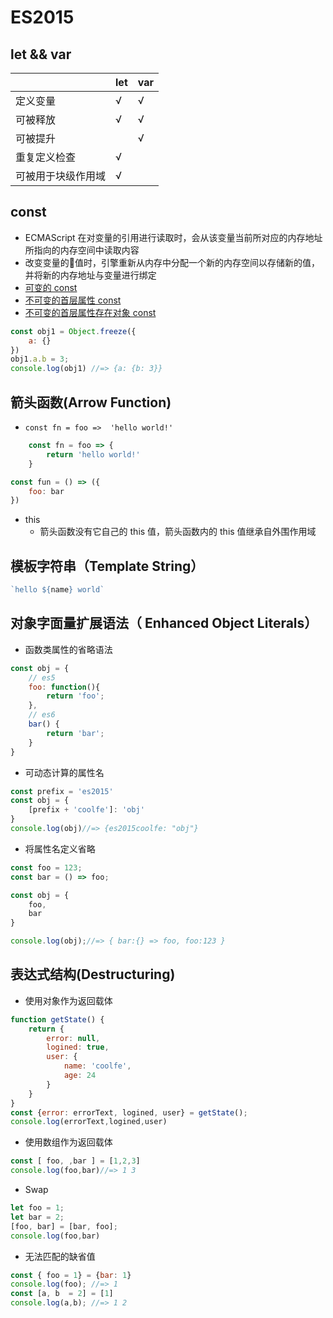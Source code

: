 # ES2015
## let && var 
|              | let |  var   |
| ------------ | --- | -----  |
|定义变量       |  √  |   √    |
|可被释放       |  √  |   √    |
|可被提升       |     |   √    |
|重复定义检查    |  √  |        |
|可被用于块级作用域| √  |        |
## const
-  ECMAScript 在对变量的引用进行读取时，会从该变量当前所对应的内存地址所指向的内存空间中读取内容
- 改变变量的值时，引擎重新从内存中分配一个新的内存空间以存储新的值，并将新的内存地址与变量进行绑定 
- [可变的 const](../normal-DEMO/scope/const_variable.html)
- [不可变的首层属性 const](../normal-DEMO/scope/const.html)
- [不可变的首层属性存在对象 const](../normal-DEMO/scope/const_object.html)
```js
const obj1 = Object.freeze({
    a: {}
})
obj1.a.b = 3;
console.log(obj1) //=> {a: {b: 3}}
```
## 箭头函数(Arrow Function)
- `const fn = foo =>  'hello world!'`
```js
    const fn = foo => {
        return 'hello world!'
    }
```
```js
const fun = () => ({
    foo: bar
})
```
- this
    - 箭头函数没有它自己的 this 值，箭头函数内的 this 值继承自外围作用域

## 模板字符串（Template String）
```js
`hello ${name} world`
```

## 对象字面量扩展语法（ Enhanced Object Literals）
- 函数类属性的省略语法
```js
const obj = {
    // es5
    foo: function(){
        return 'foo';
    },
    // es6
    bar() {
        return 'bar';
    }
}
```
- 可动态计算的属性名
```js
const prefix = 'es2015'
const obj = {
    [prefix + 'coolfe']: 'obj'
}
console.log(obj)//=> {es2015coolfe: "obj"}
```
- 将属性名定义省略
```js
const foo = 123;
const bar = () => foo;

const obj = {
    foo,
    bar
}

console.log(obj);//=> { bar:{} => foo, foo:123 }
```

## 表达式结构(Destructuring)
- 使用对象作为返回载体
```js
function getState() {
    return {
        error: null,
        logined: true,
        user: {
            name: 'coolfe',
            age: 24
        }
    }
}
const {error: errorText, logined, user} = getState();
console.log(errorText,logined,user)
```
- 使用数组作为返回载体
```js
const [ foo, ,bar ] = [1,2,3]
console.log(foo,bar)//=> 1 3
```
- Swap
```js
let foo = 1;
let bar = 2;
[foo, bar] = [bar, foo];
console.log(foo,bar)
```

- 无法匹配的缺省值
```js
const { foo = 1} = {bar: 1}
console.log(foo); //=> 1
const [a, b  = 2] = [1]
console.log(a,b); //=> 1 2
```